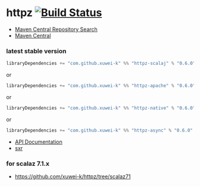 # httpz [![Build Status](https://travis-ci.org/xuwei-k/httpz.svg?branch=master)](https://travis-ci.org/xuwei-k/httpz)

- [Maven Central Repository Search](http://search.maven.org/#search%7Cga%7C1%7Cg%3A%22com.github.xuwei-k%22)
- [Maven Central](http://repo1.maven.org/maven2/com/github/xuwei-k/)


### latest stable version

```scala
libraryDependencies += "com.github.xuwei-k" %% "httpz-scalaj" % "0.6.0"
```

or

```scala
libraryDependencies += "com.github.xuwei-k" %% "httpz-apache" % "0.6.0"
```

or

```scala
libraryDependencies += "com.github.xuwei-k" %% "httpz-native" % "0.6.0"
```

or

```scala
libraryDependencies += "com.github.xuwei-k" %% "httpz-async" % "0.6.0"
```


- [API Documentation](https://oss.sonatype.org/service/local/repositories/releases/archive/com/github/xuwei-k/httpz-all_2.11/0.6.0/httpz-all_2.11-0.6.0-javadoc.jar/!/index.html)
- [sxr](https://oss.sonatype.org/service/local/repositories/releases/archive/com/github/xuwei-k/httpz-all_2.11/0.6.0/httpz-all_2.11-0.6.0-sxr.jar/!/index.html)


### for scalaz 7.1.x
- <https://github.com/xuwei-k/httpz/tree/scalaz71>
